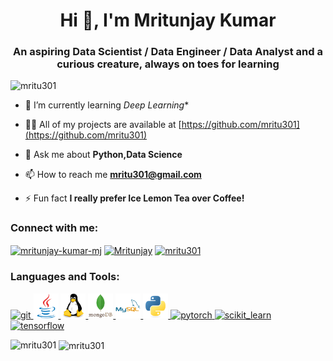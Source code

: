 <h1 align="center">Hi 👋, I'm Mritunjay Kumar</h1>
<h3 align="center">An aspiring Data Scientist / Data Engineer / Data Analyst and a curious creature, always on toes for learning</h3>

<p align="left"> <img src="https://komarev.com/ghpvc/?username=mritu301&label=Profile%20views&color=0e75b6&style=flat" alt="mritu301" /> </p>

- 🌱 I’m currently learning *Deep Learning**

- 👨‍💻 All of my projects are available at [https://github.com/mritu301](https://github.com/mritu301)

- 💬 Ask me about **Python,Data Science**

- 📫 How to reach me **mritu301@gmail.com**

- ⚡ Fun fact  **I really prefer Ice Lemon Tea over Coffee!**

<h3 align="left">Connect with me:</h3>
<p align="left">
<a href="https://www.linkedin.com/in/mritunjay-kumar-mj/" target="blank"><img align="center" src="https://cdn.jsdelivr.net/npm/simple-icons@3.0.1/icons/linkedin.svg" alt="mritunjay-kumar-mj" height="30" width="40" /></a>
<a href="https://www.hackerrank.com/Mritunjay?hr_r=1" target="blank"><img align="center" src="https://cdn.jsdelivr.net/npm/simple-icons@3.0.1/icons/hackerrank.svg" alt="Mritunjay" height="30" width="40" /></a>
<a href="https://leetcode.com/mritu301/" target="blank"><img align="center" src="https://cdn.jsdelivr.net/npm/simple-icons@3.0.1/icons/leetcode.svg" alt="mritu301" height="30" width="40" /></a>
</p>

<h3 align="left">Languages and Tools:</h3>
<p align="left"> <a href="https://git-scm.com/" target="_blank"> <img src="https://www.vectorlogo.zone/logos/git-scm/git-scm-icon.svg" alt="git" width="40" height="40"/> </a> <a href="https://www.java.com" target="_blank"> <img src="https://raw.githubusercontent.com/devicons/devicon/master/icons/java/java-original.svg" alt="java" width="40" height="40"/> </a> <a href="https://www.linux.org/" target="_blank"> <img src="https://raw.githubusercontent.com/devicons/devicon/master/icons/linux/linux-original.svg" alt="linux" width="40" height="40"/> </a> <a href="https://www.mongodb.com/" target="_blank"> <img src="https://raw.githubusercontent.com/devicons/devicon/master/icons/mongodb/mongodb-original-wordmark.svg" alt="mongodb" width="40" height="40"/> </a> <a href="https://www.mysql.com/" target="_blank"> <img src="https://raw.githubusercontent.com/devicons/devicon/master/icons/mysql/mysql-original-wordmark.svg" alt="mysql" width="40" height="40"/> </a> <a href="https://www.python.org" target="_blank"> <img src="https://raw.githubusercontent.com/devicons/devicon/master/icons/python/python-original.svg" alt="python" width="40" height="40"/> </a> <a href="https://pytorch.org/" target="_blank"> <img src="https://www.vectorlogo.zone/logos/pytorch/pytorch-icon.svg" alt="pytorch" width="40" height="40"/> </a> <a href="https://scikit-learn.org/" target="_blank"> <img src="https://upload.wikimedia.org/wikipedia/commons/0/05/Scikit_learn_logo_small.svg" alt="scikit_learn" width="40" height="40"/> </a> <a href="https://www.tensorflow.org" target="_blank"> <img src="https://www.vectorlogo.zone/logos/tensorflow/tensorflow-icon.svg" alt="tensorflow" width="40" height="40"/> </a> </p>

<p><img align="left" src="https://github-readme-stats.vercel.app/api/top-langs?username=mritu301&show_icons=true&locale=en&layout=compact" alt="mritu301" /></p>

<p>&nbsp;<img align="center" src="https://github-readme-stats.vercel.app/api?username=mritu301&show_icons=true&locale=en" alt="mritu301" /></p>
